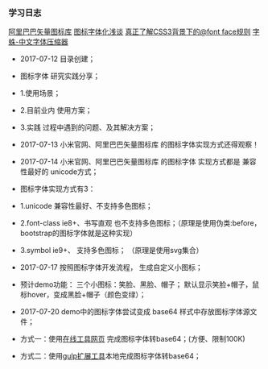 ### 学习日志
[阿里巴巴矢量图标库](http://www.iconfont.cn/home/index)
[图标字体化浅谈](http://isux.tencent.com/icon-font.html)
[真正了解CSS3背景下的@font face规则](http://www.zhangxinxu.com/wordpress/2017/03/css3-font-face-src-local/)
[字蛛-中文字体压缩器](http://font-spider.org/)

* 2017-07-12 目录创建；
* 图标字体  研究实践分享；
* 1.使用场景；
* 2.目前业内 使用方案；
* 3.实践 过程中遇到的问题、及其解决方案；

* 2017-07-13 小米官网、阿里巴巴矢量图标库 的图标字体实现方式还得观察！
* 2017-07-14 小米官网、阿里巴巴矢量图标库 的图标字体 实现方式都是 兼容性最好的 unicode方式；
* 图标字体实现方式有3：
* 1.unicode 兼容性最好、不支持多色图标；
* 2.font-class ie8+、书写直观 也不支持多色图标；（原理是使用伪类:before，bootstrap的图标字体就是这种实现）
* 3.symbol ie9+、 支持多色图标； （原理是使用svg集合）

* 2017-07-17 按照图标字体开发流程， 生成自定义小图标；
* 预计demo功能： 三个小图标：笑脸、黑脸、帽子； 默认显示笑脸+帽子，鼠标hover，变成黑脸+帽子（颜色变绿）；
* 2017-07-20 demo中的图标字体尝试变成 base64 样式中存放图标字体源文件；
* 方式一：使用[在线工具网页](http://www.css-js.com/tools/base64.html) 完成图标字体转base64；(方便、限制100K)
* 方式二：使用[gulp扩展工具](http://www.w3cplus.com/workflow/gulp-tutorial-7-base64.html)本地完成图标字体转base64；
